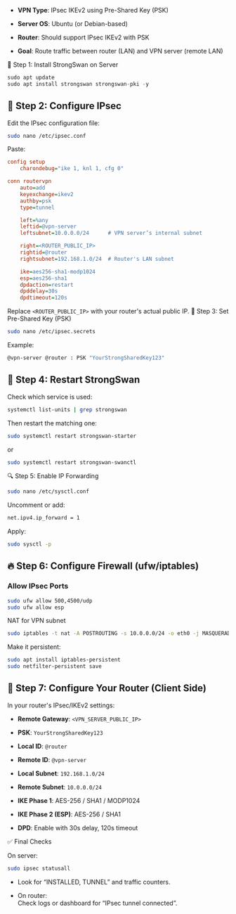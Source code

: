 - **VPN Type**: IPsec IKEv2 using Pre-Shared Key (PSK)
    
- **Server OS**: Ubuntu (or Debian-based)
    
- **Router**: Should support IPsec IKEv2 with PSK
    
- **Goal**: Route traffic between router (LAN) and VPN server (remote LAN)

🧰 Step 1: Install StrongSwan on Server

~~~python
sudo apt update
sudo apt install strongswan strongswan-pki -y
~~~

## 🧾 Step 2: Configure IPsec

Edit the IPsec configuration file:

~~~bash
sudo nano /etc/ipsec.conf
~~~
Paste:
~~~ini
config setup
    charondebug="ike 1, knl 1, cfg 0"

conn routervpn
    auto=add
    keyexchange=ikev2
    authby=psk
    type=tunnel

    left=%any
    leftid=@vpn-server
    leftsubnet=10.0.0.0/24      # VPN server’s internal subnet

    right=<ROUTER_PUBLIC_IP>
    rightid=@router
    rightsubnet=192.168.1.0/24  # Router's LAN subnet

    ike=aes256-sha1-modp1024
    esp=aes256-sha1
    dpdaction=restart
    dpddelay=30s
    dpdtimeout=120s
~~~
Replace `<ROUTER_PUBLIC_IP>` with your router's actual public IP.
🔑 Step 3: Set Pre-Shared Key (PSK)
~~~bash
sudo nano /etc/ipsec.secrets
~~~
Example:
~~~bash
@vpn-server @router : PSK "YourStrongSharedKey123"
~~~
## 🔁 Step 4: Restart StrongSwan

Check which service is used:
~~~ bash
systemctl list-units | grep strongswan
~~~

Then restart the matching one:
~~~bash
sudo systemctl restart strongswan-starter
~~~
or
~~~bash
sudo systemctl restart strongswan-swanctl
~~~

🔍 Step 5: Enable IP Forwarding

~~~bash
sudo nano /etc/sysctl.conf
~~~

Uncomment or add:

~~~bash
net.ipv4.ip_forward = 1

~~~

Apply:
~~~bash
sudo sysctl -p
~~~

## 🔥 Step 6: Configure Firewall (ufw/iptables)

### Allow IPsec Ports

~~~bash
sudo ufw allow 500,4500/udp
sudo ufw allow esp
~~~

NAT for VPN subnet
~~~bash
sudo iptables -t nat -A POSTROUTING -s 10.0.0.0/24 -o eth0 -j MASQUERADE
~~~

Make it persistent:
~~~bash
sudo apt install iptables-persistent
sudo netfilter-persistent save
~~~

## 📶 Step 7: Configure Your Router (Client Side)

In your router's IPsec/IKEv2 settings:

- **Remote Gateway**: `<VPN_SERVER_PUBLIC_IP>`
    
- **PSK**: `YourStrongSharedKey123`
    
- **Local ID**: `@router`
    
- **Remote ID**: `@vpn-server`
    
- **Local Subnet**: `192.168.1.0/24`
    
- **Remote Subnet**: `10.0.0.0/24`
    
- **IKE Phase 1**: AES-256 / SHA1 / MODP1024
    
- **IKE Phase 2 (ESP)**: AES-256 / SHA1
    
- **DPD**: Enable with 30s delay, 120s timeout


✅ Final Checks

On server:
~~~bash
sudo ipsec statusall
~~~
- Look for “INSTALLED, TUNNEL” and traffic counters.
    
- On router:  
    Check logs or dashboard for “IPsec tunnel connected”.